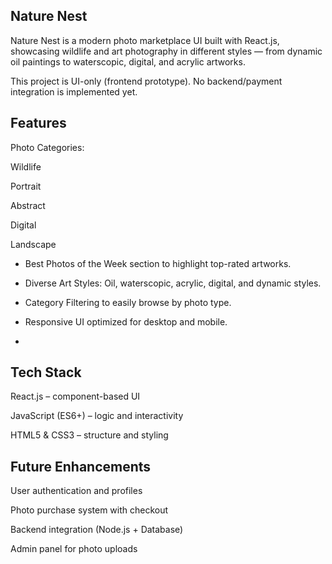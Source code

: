 ## Nature Nest

Nature Nest is a modern photo marketplace UI built with React.js, showcasing wildlife and art photography in different styles — from dynamic oil paintings to waterscopic, digital, and acrylic artworks.

This project is UI-only (frontend prototype). No backend/payment integration is implemented yet.


## Features

Photo Categories:

Wildlife

Portrait

Abstract

Digital

Landscape

- Best Photos of the Week section to highlight top-rated artworks.

- Diverse Art Styles: Oil, waterscopic, acrylic, digital, and dynamic styles.

- Category Filtering to easily browse by photo type.

- Responsive UI optimized for desktop and mobile.
- 

## Tech Stack

React.js – component-based UI

JavaScript (ES6+) – logic and interactivity

HTML5 & CSS3 – structure and styling


## Future Enhancements

User authentication and profiles

Photo purchase system with checkout

Backend integration (Node.js + Database)

Admin panel for photo uploads
